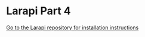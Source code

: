 # Larapi Part 4

[Go to the Larapi repository for installation instructions](https://github.com/esbenp/larapi)